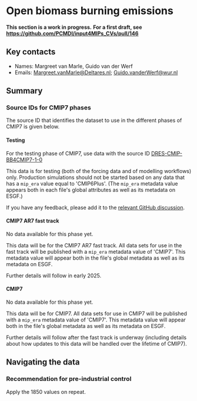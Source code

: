 <!--- These values are used by `fill-out-auto-generated-sections.py` -->
<!--- forcing="Open biomass burning emissions" -->
<!--- source_id_stub="DRES-CMIP-BB4CMIP7" -->
# Open biomass burning emissions

**This section is a work in progress.**
**For a first draft, see https://github.com/PCMDI/input4MIPs_CVs/pull/146**

## Key contacts

- Names: Margreet van Marle, Guido van der Werf
- Emails: Margreet.vanMarle@Deltares.nl; Guido.vanderWerf@wur.nl

## Summary

<!--- begin-cmip7-phases-source-ids -->
<!--- Do not edit this section, it is automatically updated when the docs are built -->
### Source IDs for CMIP7 phases

The source ID that identifies the dataset to use in the different phases of CMIP7 is given below.

#### Testing

For the testing phase of CMIP7, use data with the source ID [DRES-CMIP-BB4CMIP7-1-0](https://aims2.llnl.gov/search?project=input4MIPs&versionType=all&&activeFacets=%7B%22source_id%22%3A%22DRES-CMIP-BB4CMIP7-1-0%22%7D)

This data is for testing (both of the forcing data and of modelling workflows) only.
Production simulations should not be started based on any data that has a `mip_era` value equal to 'CMIP6Plus'.
(The `mip_era` metadata value appears both in each file's global attributes as well as its metadata on ESGF.)

If you have any feedback, please add it to the [relevant GitHub discussion](https://github.com/PCMDI/input4MIPs_CVs/discussions).

#### CMIP7 AR7 fast track

No data available for this phase yet.

This data will be for the CMIP7 AR7 fast track.
All data sets for use in the fast track will be published with a `mip_era` metadata value of 'CMIP7'.
This metadata value will appear both in the file's global metadata as well as its metadata on ESGF.

Further details will follow in early 2025.

#### CMIP7

No data available for this phase yet.

This data will be for CMIP7.
All data sets for use in CMIP7 will be published with a `mip_era` metadata value of 'CMIP7'.
This metadata value will appear both in the file's global metadata as well as its metadata on ESGF.

Further details will follow after the fast track is underway
(including details about how updates to this data will be handled over the lifetime of CMIP7).

<!--- end-cmip7-phases-source-ids -->

<!--- placeholder for piControl recommendation -->
## Navigating the data

### Recommendation for pre-industrial control

Apply the 1850 values on repeat.

<!--- end of placeholder for piControl recommendation -->

<!--- begin-revision-history -->
<!--- Do not edit this section, it is automatically updated when the docs are built -->
<!--- No revisions, hence section is blank -->
<!--- end-revision-history -->
